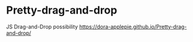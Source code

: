 # Pretty-drag-and-drop
JS Drag-and-Drop possibility https://dora-applepie.github.io/Pretty-drag-and-drop/
